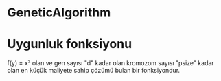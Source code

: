 # GeneticAlgorithm

# Uygunluk fonksiyonu

f(y) = x² olan ve gen sayısı "d" kadar olan kromozom sayısı "psize" kadar olan en küçük maliyete sahip çözümü bulan bir fonksiyondur. 
